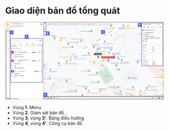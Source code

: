 # Giao diện bản đồ tổng quát

<span style="display:block;text-align:center">![Interface Web](/docs/assets/images/web-interface/map/Workspace-overview.png)

-  Vùng **1**. Menu
-  Vùng **2**. Giám sát bản đồ.
- Vùng **3**, vùng **3'**. Bảng điều hướng
-  Vùng **4**, vùng **4'**. Công cụ bản đồ